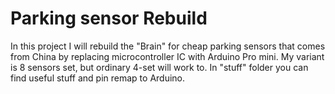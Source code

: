 
Parking sensor Rebuild
==============
In this project I will rebuild the "Brain" for cheap parking sensors that comes from China by replacing microcontroller IC with Arduino Pro mini.
 My variant is 8 sensors set, but ordinary 4-set will work to. 
 In "stuff" folder you can find useful stuff and pin remap to Arduino.
 
 